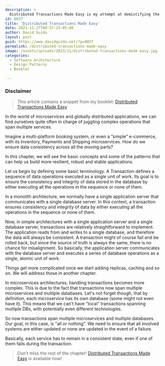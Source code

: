 ```yaml
---
description: >
  Distributed Transactions Made Easy is my attempt at demistifying the issues that may arise when working with complex, distributed systems. Go check it out now!
id: 8037
title: 'Distributed Transactions Made Easy'
date: 2023-11-27T00:57:23-05:00
author: David Guida
layout: post
guid: https://www.davidguida.net/?p=8037
permalink: /distributed-transactions-made-easy
image: /assets/uploads/2023/11/distributed-transactions-made-easy.jpg
categories:  
  - Software Architecture
  - Design Patterns
  - Booklet
  
---
```


### Disclaimer
> This article contains a snippet from my booklet: <a href='https://store.davidguida.net/b/tezgU' target='_blank'>Distributed Transactions Made Easy</a>

In the world of microservices and globally distributed applications, we can find ourselves quite often in charge of juggling complex operations that span multiple services. 

Imagine a multi-platform booking system, or even a “simple” e-commerce, with its Inventory, Payments and Shipping microservices. 
How do we ensure data consistency across all the moving parts? 

In this chapter, we will see the basic concepts and some of the patterns that can help us build more resilient, robust and stable applications.

Let us begin by defining some basic terminology. A Transaction defines a sequence of data operations executed as a single unit of work. 
Its goal is to ensure the consistency and integrity of data stored in the database by either executing all the operations in the sequence or none of them.

In a monolith architecture, we normally have a single application server that communicates with a single database server. In this context, a transaction ensures consistency and integrity of data by either executing all the operations in the sequence or none of them.

Now, in simple architectures with a single application server and a single database server, transactions are relatively straightforward to implement. The application reads from and writes to a single database, and therefore the data will always be consistent. A transaction might of course fail and be rolled back, but since the source of truth is always the same, there is no chance for misalignment. 
So basically, the application server communicates with the database server and executes a series of database operations as a single, atomic unit of work. 

Things get more complicated once we start adding replicas, caching and so on. We will address those in another chapter.

In microservices architectures, handling transactions becomes more complex. This is due to the fact that transactions now span multiple microservices and multiple databases. 
Let's not forget though, that by definition, each microservice has its own database (some might not even have it). This means that we can't have "local" transactions spanning multiple DBs, with potentially even different technologies.

So now transactions span multiple microservices and multiple databases. Our goal, in this case, is "all or nothing". We need to ensure that all involved systems are either updated or none are updated in the event of a failure. 

Basically, each service has to remain in a consistent state, even if one of them fails during the transaction. 

> Don't miss the rest of the chapter! <a href='https://store.davidguida.net/b/tezgU' target='_blank'>Distributed Transactions Made Easy</a> is available now!